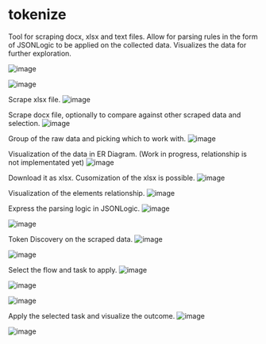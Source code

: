 # tokenize
Tool for scraping docx, xlsx and text files. Allow for parsing rules in the form of JSONLogic to be applied on the collected data. Visualizes the data for further exploration.

![image](https://user-images.githubusercontent.com/7022124/128827926-746d9a82-3f7f-43fc-9121-113167ead20d.png)

![image](https://user-images.githubusercontent.com/7022124/128820823-c1bfc0c6-b40d-4d47-87e5-5f7db54b91d7.png)

Scrape xlsx file.
![image](https://user-images.githubusercontent.com/7022124/128821013-994c1d37-4435-4188-8cb0-10132276a2b9.png)

Scrape docx file, optionally to compare against other scraped data and selection.
![image](https://user-images.githubusercontent.com/7022124/128821152-c12bf676-3177-4a93-8260-c3b50af97774.png)

Group of the raw data and picking which to work with.
![image](https://user-images.githubusercontent.com/7022124/128821279-4c576a75-0829-49a9-a1ee-2bcebd3dcee7.png)

Visualization of the data in ER Diagram. (Work in progress, relationship is not implementated yet)
![image](https://user-images.githubusercontent.com/7022124/128826647-f97a7fe6-2f36-4be9-9562-cf6fbced6222.png)

Download it as xlsx. Cusomization of the xlsx is possible.
![image](https://user-images.githubusercontent.com/7022124/128826902-b20b3780-0cb7-4e7e-b5c1-46f2703af1d1.png)

Visualization of the elements relationship.
![image](https://user-images.githubusercontent.com/7022124/128825017-c4647b43-eede-44fa-ad1d-4a34a41d1f15.png)

Express the parsing logic in JSONLogic.
![image](https://user-images.githubusercontent.com/7022124/128825655-6ebdd452-416d-4b83-96b1-18d75a348d92.png)

![image](https://user-images.githubusercontent.com/7022124/128825733-089a31ef-9134-4b65-b546-60c8b0612a1c.png)

Token Discovery on the scraped data.
![image](https://user-images.githubusercontent.com/7022124/130884374-573a6d32-7aab-40e3-a65b-49c056dc51c3.png)

![image](https://user-images.githubusercontent.com/7022124/130884437-219decc8-37b3-4dcd-ac07-3b7885ddfadc.png)


Select the flow and task to apply.
![image](https://user-images.githubusercontent.com/7022124/130884554-e6225f6e-0a7d-40e2-8698-d7289f845549.png)

![image](https://user-images.githubusercontent.com/7022124/130884641-50a91177-b67c-4be9-bda9-6a1a6351e71f.png)

![image](https://user-images.githubusercontent.com/7022124/130884683-da517706-c33a-462d-b8bc-9c2083a5ac29.png)


Apply the selected task and visualize the outcome.
![image](https://user-images.githubusercontent.com/7022124/130884892-d1632c4a-8672-46a4-9178-57a9485bb149.png)

![image](https://user-images.githubusercontent.com/7022124/130884931-44cc7760-fab2-407c-bd46-86937466a00c.png)
